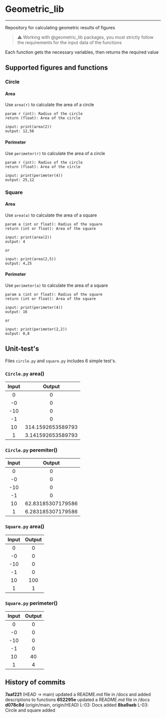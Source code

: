 # Geometric_lib

---

Repository for calculating geometric results of figures

> ⚠️
> Working with @geometric_lib packages, you must strictly follow the requirements for the input data of the functions

Each function gets the necessary variables, then returns the required value

## Supported figures and functions

### Circle

#### Area

Use `area(r)` to calculate the area of a circle

    param r (int): Radius of the circle
    return (float): Area of the circle

```
input: print(area(2))
output: 12,56
```

#### Perimeter

Use `perimeter(r)` to calculate the area of a circle

    param r (int): Radius of the circle
    return (float): Area of the circle

```
input: print(perimeter(4))
output: 25,12
```

### Square

#### Area

Use `area(a)` to calculate the area of a square

    param a (int or float): Radius of the square
    return (int or float): Area of the square

```
input: print(area(2))
output: 4

or

input: print(area(2,5))
output: 4,25
```

#### Perimeter

Use `perimeter(a)` to calculate the area of a square

    param a (int or float): Radius of the square
    return (int or float): Area of the square

```
input: print(perimeter(4))
output: 16

or

input: print(perimeter(2,2))
output: 8,8
```

## Unit-test's

Files `circle.py` and `square.py` includes 6 simple test's.

### `Circle.py` area()

| Input |      Output       |
| :---: | :---------------: |
|   0   |         0         |
|  -0   |         0         |
|  -10  |         0         |
|  -1   |         0         |
|  10   | 314.1592653589793 |
|   1   | 3.141592653589793 |

### `Circle.py` peremiter()

| Input |      Output       |
| :---: | :---------------: |
|   0   |         0         |
|  -0   |         0         |
|  -10  |         0         |
|  -1   |         0         |
|  10   | 62.83185307179586 |
|   1   | 6.283185307179586 |

### `Square.py` area()

| Input | Output |
| :---: | :----: |
|   0   |   0    |
|  -0   |   0    |
|  -10  |   0    |
|  -1   |   0    |
|  10   |  100   |
|   1   |   1    |

### `Square.py` perimeter()

| Input | Output |
| :---: | :----: |
|   0   |   0    |
|  -0   |   0    |
|  -10  |   0    |
|  -1   |   0    |
|  10   |   40   |
|   1   |   4    |

## History of commits

**7aaf221** (HEAD -> main) updated a README.md file in /docs and added descriptions to functions
**652295e** updated a README.md file in /docs
**d078c8d** (origin/main, origin/HEAD) L-03: Docs added
**8ba9aeb** L-03: Circle and square added
